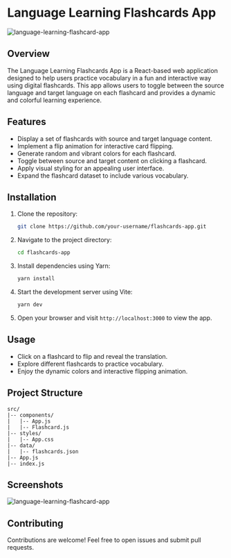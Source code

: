 
# Language Learning Flashcards App

![language-learning-flashcard-app](https://github.com/DevShahmeer/language-learning-flashcard-app/assets/108333592/586ea385-5429-41c3-bf3c-ff38adc6924a)


## Overview

The Language Learning Flashcards App is a React-based web application designed to help users practice vocabulary in a fun and interactive way using digital flashcards. This app allows users to toggle between the source language and target language on each flashcard and provides a dynamic and colorful learning experience.

## Features

- Display a set of flashcards with source and target language content.
- Implement a flip animation for interactive card flipping.
- Generate random and vibrant colors for each flashcard.
- Toggle between source and target content on clicking a flashcard.
- Apply visual styling for an appealing user interface.
- Expand the flashcard dataset to include various vocabulary.

## Installation

1. Clone the repository:

   ```sh
   git clone https://github.com/your-username/flashcards-app.git
   ```

2. Navigate to the project directory:

   ```sh
   cd flashcards-app
   ```

3. Install dependencies using Yarn:

   ```sh
   yarn install
   ```

4. Start the development server using Vite:

   ```sh
   yarn dev
   ```

5. Open your browser and visit `http://localhost:3000` to view the app.

## Usage

- Click on a flashcard to flip and reveal the translation.
- Explore different flashcards to practice vocabulary.
- Enjoy the dynamic colors and interactive flipping animation.

## Project Structure

```
src/
|-- components/
|   |-- App.js
|   |-- Flashcard.js
|-- styles/
|   |-- App.css
|-- data/
|   |-- flashcards.json
|-- App.js
|-- index.js
```

## Screenshots

![language-learning-flashcard-app](https://github.com/DevShahmeer/language-learning-flashcard-app/assets/108333592/586ea385-5429-41c3-bf3c-ff38adc6924a)

## Contributing

Contributions are welcome! Feel free to open issues and submit pull requests.

